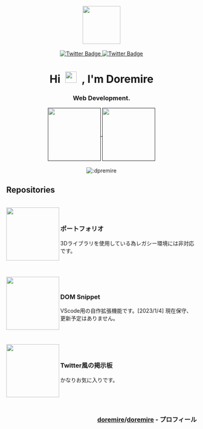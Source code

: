 
<br>

<div id="header" align="center"> <!-- main -->
<img src="icon.gif" width="100" height="100"/>

<br>

<br>

<div id="badges">
<a href="https://twitter.com/doremire0">
<img src="https://img.shields.io/badge/Twitter-1da1f2?style=for-the-badge&logo=twitter&logoColor=white" alt="Twitter Badge"/>
</a>
<a href="">
<img src="https://img.shields.io/badge/Discord-7289da?style=for-the-badge&logo=discord&logoColor=white" alt="Twitter Badge"/>
</a>
</div>
<img src="https://komarev.com/ghpvc/?username=doremire&style=flat-square&color=blue" alt=""/>
<h1>
Hi&nbsp;
<img src="https://media.giphy.com/media/hvRJCLFzcasrR4ia7z/giphy.gif" width="30px"/>
&nbsp;, I'm Doremire
</h1>
<h3>Web Development.</h3>
<div> <!-- status -->
<a href="">
    <img height="140px" align="center" src="https://github-readme-stats.vercel.app/api?username=doremire&layout=compact&theme=transparent&hide_border=true&hide=contribs,prs&count_private=true" />
</a>
<a href="">
    <img height="140px" align="center" src="https://github-readme-stats.vercel.app/api/top-langs/?username=doremire&layout=compact&theme=transparent&hide_border=true&count_private=true" />
</a>
</div> <!-- status -->

<br>

<img src="https://count.getloli.com/get/@:doremire?theme=rule34" alt=":dpremire" />
</div> <!-- main::center -->

<h2>Repositories</h2>

<br>

<div align="center">　<!-- repository::center -->
<a href="https://github.com/doremire/Portfolio">
    <img height="140px" align="left" src="https://github-readme-stats.vercel.app/api/pin/?username=doremire&repo=Portfolio&layout=compact&theme=transparent&hide_border=true&count_private=true" />
</a>
<h3 align="left">ポートフォリオ</h3>
<p align="left">3Dライブラリを使用している為レガシー環境には非対応です。</p>
<h1></h1>
</div>　<!-- repository::center -->
<!-- =================================================== -->
<div align="center">　<!-- repository::center -->
<a href="https://github.com/doremire/domsnippet">
    <img height="140px" align="left" src="https://github-readme-stats.vercel.app/api/pin/?username=doremire&repo=domsnippet&layout=compact&theme=transparent&hide_border=true&count_private=true" />
</a>
<h3 align="left">DOM Snippet</h3>
<p align="left">VScode用の自作拡張機能です。[2023/1/4] 現在保守、更新予定はありません。</p>
<h1></h1>
</div>　<!-- repository::center -->
<!-- =================================================== -->
<div align="center">　<!-- repository::center -->
<a href="https://github.com/doremire/twitter_style_bbs">
    <img height="140px" align="left" src="https://github-readme-stats.vercel.app/api/pin/?username=doremire&repo=twitter_style_bbs&layout=compact&theme=transparent&hide_border=true&count_private=true" />
</a>
<h3 align="left">Twitter風の掲示板</h3>
<p align="left">かなりお気に入りです。</p>
<h1></h1>
</div>　<!-- repository::center -->
<!-- =================================================== -->

<h3 align="right"><a href="https://github.com/doremire/">doremire</a>/<a href="https://github.com/doremire/doremire">doremire</a> - プロフィール</h3>

<!-- **doremire/doremire** is a ✨ _special_ ✨ repository because its `README.md` (this file) appears on your GitHub profile.
Here are some ideas to get you started:
- 🔭 I’m currently working on ...
- 🌱 I’m currently learning ...
- 👯 I’m looking to collaborate on ...
- 🤔 I’m looking for help with ...
- 💬 Ask me about ...
- 📫 How to reach me: ...
- 😄 Pronouns: ...
- ⚡ Fun fact: ... -->